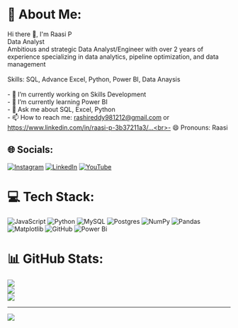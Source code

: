 # 💫 About Me:
Hi there 👋, I'm Raasi P<br>Data Analyst<br>Ambitious and strategic Data Analyst/Engineer with over 2 years of experience specializing in data analytics, pipeline optimization, and data management<br><br>Skills: SQL, Advance Excel, Python, Power BI, Data Anaysis<br><br>- 🔭 I’m currently working on Skills Development <br>- 🌱 I’m currently learning Power BI <br>- 💬 Ask me about SQL, Excel, Python <br>- 📫 How to reach me: rashireddy981212@gmail.com or https://www.linkedin.com/in/raasi-p-3b37211a3/...<br>- 😄 Pronouns: Raasi 


## 🌐 Socials:
[![Instagram](https://img.shields.io/badge/Instagram-%23E4405F.svg?logo=Instagram&logoColor=white)](https://instagram.com/rashipadmanabh_12) [![LinkedIn](https://img.shields.io/badge/LinkedIn-%230077B5.svg?logo=linkedin&logoColor=white)](https://linkedin.com/in/raasi-p) [![YouTube](https://img.shields.io/badge/YouTube-%23FF0000.svg?logo=YouTube&logoColor=white)](https://youtube.com/@@rashireddy4260) 

# 💻 Tech Stack:
![JavaScript](https://img.shields.io/badge/javascript-%23323330.svg?style=for-the-badge&logo=javascript&logoColor=%23F7DF1E) ![Python](https://img.shields.io/badge/python-3670A0?style=for-the-badge&logo=python&logoColor=ffdd54) ![MySQL](https://img.shields.io/badge/mysql-4479A1.svg?style=for-the-badge&logo=mysql&logoColor=white) ![Postgres](https://img.shields.io/badge/postgres-%23316192.svg?style=for-the-badge&logo=postgresql&logoColor=white) ![NumPy](https://img.shields.io/badge/numpy-%23013243.svg?style=for-the-badge&logo=numpy&logoColor=white) ![Pandas](https://img.shields.io/badge/pandas-%23150458.svg?style=for-the-badge&logo=pandas&logoColor=white) ![Matplotlib](https://img.shields.io/badge/Matplotlib-%23ffffff.svg?style=for-the-badge&logo=Matplotlib&logoColor=black) ![GitHub](https://img.shields.io/badge/github-%23121011.svg?style=for-the-badge&logo=github&logoColor=white) ![Power Bi](https://img.shields.io/badge/power_bi-F2C811?style=for-the-badge&logo=powerbi&logoColor=black)
# 📊 GitHub Stats:
![](https://github-readme-stats.vercel.app/api?username=Raasi-P&theme=tokyonight&hide_border=false&include_all_commits=false&count_private=false)<br/>
![](https://github-readme-streak-stats.herokuapp.com/?user=Raasi-P&theme=tokyonight&hide_border=false)<br/>
![](https://github-readme-stats.vercel.app/api/top-langs/?username=Raasi-P&theme=tokyonight&hide_border=false&include_all_commits=false&count_private=false&layout=compact)

---
[![](https://visitcount.itsvg.in/api?id=Raasi-P&icon=0&color=0)](https://visitcount.itsvg.in)

<!-- Proudly created with GPRM ( https://gprm.itsvg.in ) -->
